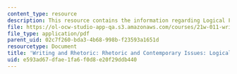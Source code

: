 ```yaml
---
content_type: resource
description: This resource contains the information regarding Logical Fallacies.
file: https://ol-ocw-studio-app-qa.s3.amazonaws.com/courses/21w-011-writing-and-rhetoric-rhetoric-and-contemporary-issues-fall-2015/e593ad67dfae1fa6f0d8e20f29ddb440_MIT21W_011F15_SOME.pdf
file_type: application/pdf
parent_uid: 02c7f260-bda3-4b68-998b-f23593a1651d
resourcetype: Document
title: 'Writing and Rhetoric: Rhetoric and Contemporary Issues: Logical Fallacies'
uid: e593ad67-dfae-1fa6-f0d8-e20f29ddb440
---
```

